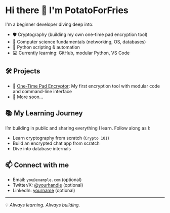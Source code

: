 # Hi there 👋 I'm PotatoForFries

I'm a beginner developer diving deep into:

- 🛡️ Cryptography (building my own one-time pad encryption tool)
- 🧠 Computer science fundamentals (networking, OS, databases)
- 🧪 Python scripting & automation
- 💻 Currently learning: GitHub, modular Python, VS Code

## 🛠️ Projects
- 🔐 [One-Time Pad Encryptor](https://github.com/potatoforfries/simple-one-time-pad): My first encryption tool with modular code and command-line interface
- 🧪 More soon...

## 📚 My Learning Journey
I’m building in public and sharing everything I learn. Follow along as I:
- Learn cryptography from scratch (`Crypto 101`)
- Build an encrypted chat app from scratch
- Dive into database internals

## 📫 Connect with me
- Email: `you@example.com` (optional)
- Twitter/X: [@yourhandle](https://twitter.com/yourhandle) (optional)
- LinkedIn: [yourname](https://linkedin.com/in/yourname) (optional)

---

💡 *Always learning. Always building.*
